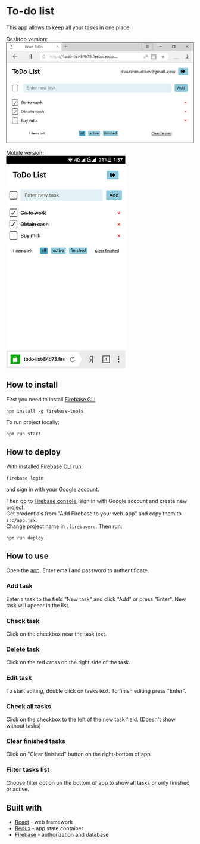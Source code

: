 # To-do list

This app allows to keep all your tasks in one place.

Desktop version:  
<img src="https://github.com/fortymorgan/reactToDo/blob/master/screenshots/Desktop.png" alt="Desktop" title="Desktop version" />

Mobile version:  
<img src="https://github.com/fortymorgan/reactToDo/blob/master/screenshots/Mobile.png" width=320 alt="Mobile" title="Mobile version" />

## How to install
First you need to install [Firebase CLI](https://firebase.google.com/docs/cli/)
```
npm install -g firebase-tools
```

To run project locally:
```
npm run start
```

## How to deploy
With installed [Firebase CLI](https://firebase.google.com/docs/cli/) run:
```
firebase login
```
and sign in with your Google account.

Then go to [Firebase console](https://console.firebase.google.com), sign in with Google account and create new project.  
Get credentials from "Add Firebase to your web-app" and copy them to `src/app.jsx`.  
Change project name in `.firebaserc`. Then run:
```
npm run deploy
```

## How to use
Open the [app](https://todo-list-84b73.firebaseapp.com/). Enter email and password to authentificate.

### Add task
Enter a task to the field "New task" and click "Add" or press "Enter". New task will apeear in the list.

### Check task
Click on the checkbox near the task text.

### Delete task
Click on the red cross on the right side of the task.

### Edit task
To start editing, double click on tasks text. To finish editing press "Enter".

### Check all tasks
Click on the checkbox to the left of the new task field. (Doesn't show without tasks)

### Clear finished tasks
Click on "Clear finished" button on the right-bottom of app.

### Filter tasks list
Choose filter option on the bottom of app to show all tasks or only finished, or active.

## Built with
- [React](https://github.com/facebook/react) - web framework
- [Redux](https://github.com/reduxjs/redux) - app state container
- [Firebase](https://firebase.google.com) - authorization and database
